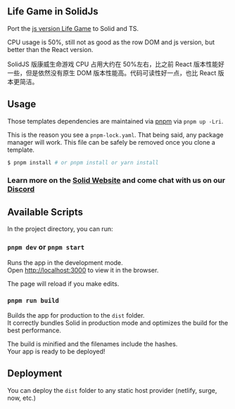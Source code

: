 ## Life Game in SolidJs

Port the [js version Life Game](https://github.com/dongyuwei/life-game) to Solid and TS.

CPU usage is 50%, still not as good as the row DOM and js version, but better than the React version.

SolidJS 版康威生命游戏 CPU 占用大约在 50%左右，比之前 React 版本性能好一些，但是依然没有原生 DOM 版本性能高。代码可读性好一点，也比 React 版本更简洁。

## Usage

Those templates dependencies are maintained via [pnpm](https://pnpm.io) via `pnpm up -Lri`.

This is the reason you see a `pnpm-lock.yaml`. That being said, any package manager will work. This file can be safely be removed once you clone a template.

```bash
$ pnpm install # or pnpm install or yarn install
```

### Learn more on the [Solid Website](https://solidjs.com) and come chat with us on our [Discord](https://discord.com/invite/solidjs)

## Available Scripts

In the project directory, you can run:

### `pnpm dev` or `pnpm start`

Runs the app in the development mode.<br>
Open [http://localhost:3000](http://localhost:3000) to view it in the browser.

The page will reload if you make edits.<br>

### `pnpm run build`

Builds the app for production to the `dist` folder.<br>
It correctly bundles Solid in production mode and optimizes the build for the best performance.

The build is minified and the filenames include the hashes.<br>
Your app is ready to be deployed!

## Deployment

You can deploy the `dist` folder to any static host provider (netlify, surge, now, etc.)
